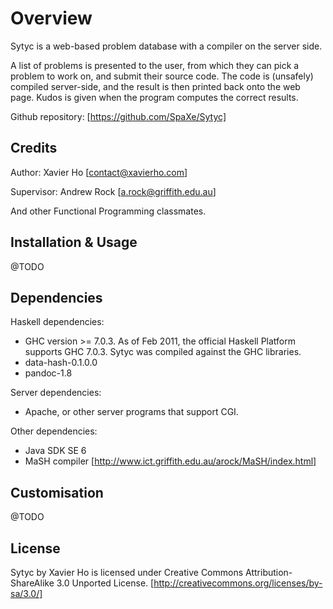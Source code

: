 Overview
========
Sytyc is a web-based problem database with a compiler on the server side.

A list of problems is presented to the user, from which they can pick a
problem to work on, and submit their source code. The code is (unsafely)
compiled server-side, and the result is then printed back onto the web
page. Kudos is given when the program computes the correct results.

Github repository: [https://github.com/SpaXe/Sytyc]


Credits
-------
Author: Xavier Ho [contact@xavierho.com]

Supervisor: Andrew Rock [a.rock@griffith.edu.au]

And other Functional Programming classmates.


Installation & Usage
--------------------
@TODO


Dependencies
------------
Haskell dependencies:
  * GHC version >= 7.0.3. As of Feb 2011, the official Haskell Platform 
  supports GHC 7.0.3. Sytyc was compiled against the GHC libraries.
  * data-hash-0.1.0.0
  * pandoc-1.8

Server dependencies:
  * Apache, or other server programs that support CGI.

Other dependencies:
  * Java SDK SE 6
  * MaSH compiler [http://www.ict.griffith.edu.au/arock/MaSH/index.html]


Customisation
-------------
@TODO


License
-------
Sytyc by Xavier Ho is licensed under
Creative Commons Attribution-ShareAlike 3.0 Unported License.
[http://creativecommons.org/licenses/by-sa/3.0/]
